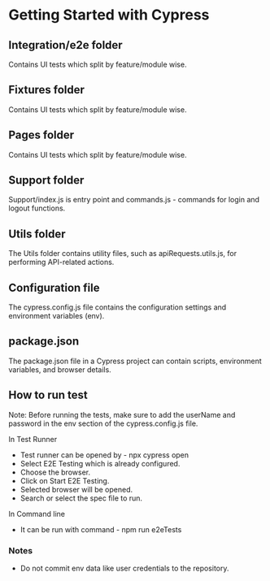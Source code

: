 # Getting Started with Cypress

## Integration/e2e folder

Contains UI tests which split by feature/module wise.

## Fixtures folder

Contains UI tests which split by feature/module wise.

## Pages folder

Contains UI tests which split by feature/module wise.

## Support folder

Support/index.js is entry point and commands.js - commands for login and logout functions.

## Utils folder

The Utils folder contains utility files, such as apiRequests.utils.js, for performing API-related actions.

## Configuration file

The cypress.config.js file contains the configuration settings and environment variables (env). 

## package.json

The package.json file in a Cypress project can contain scripts, environment variables, and browser details.

## How to run test

Note: Before running the tests, make sure to add the userName and password in the env section of the cypress.config.js file.

In Test Runner

- Test runner can be opened by - npx cypress open
- Select E2E Testing which is already configured.
- Choose the browser.
- Click on Start E2E Testing.
- Selected browser will be opened.
- Search or select the spec file to run.

In Command line

- It can be run with command - npm run e2eTests

### Notes

- Do not commit env data like user credentials to the repository.

